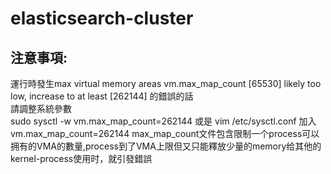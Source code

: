 # elasticsearch-cluster

注意事項:
------
運行時發生max virtual memory areas vm.max_map_count [65530] likely too low, increase to at least [262144]  的錯誤的話 <br>
請調整系統參數 <br>
        sudo sysctl -w vm.max_map_count=262144  或是 vim /etc/sysctl.conf  加入vm.max_map_count=262144
max_map_count文件包含限制一个process可以拥有的VMA的數量,process到了VMA上限但又只能釋放少量的memory给其他的kernel-process使用时，就引發錯誤<br>
